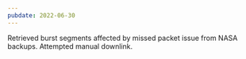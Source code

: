 ```yaml
---
pubdate: 2022-06-30
---
```


Retrieved burst segments affected by missed packet issue from NASA backups.  Attempted manual downlink.
